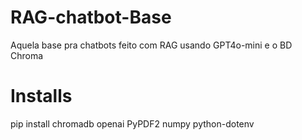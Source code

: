 # RAG-chatbot-Base
 Aquela base pra chatbots feito com RAG usando GPT4o-mini e o BD Chroma

# Installs
pip install chromadb openai PyPDF2 numpy python-dotenv
